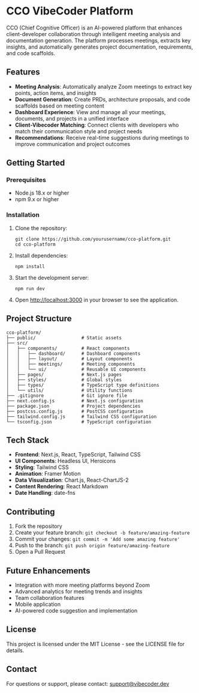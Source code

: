 # CCO VibeCoder Platform

CCO (Chief Cognitive Officer) is an AI-powered platform that enhances client-developer collaboration through intelligent meeting analysis and documentation generation. The platform processes meetings, extracts key insights, and automatically generates project documentation, requirements, and code scaffolds.

## Features

- **Meeting Analysis**: Automatically analyze Zoom meetings to extract key points, action items, and insights
- **Document Generation**: Create PRDs, architecture proposals, and code scaffolds based on meeting content
- **Dashboard Experience**: View and manage all your meetings, documents, and projects in a unified interface
- **Client-Vibecoder Matching**: Connect clients with developers who match their communication style and project needs
- **Recommendations**: Receive real-time suggestions during meetings to improve communication and project outcomes

## Getting Started

### Prerequisites

- Node.js 18.x or higher
- npm 9.x or higher

### Installation

1. Clone the repository:
   ```
   git clone https://github.com/yourusername/cco-platform.git
   cd cco-platform
   ```

2. Install dependencies:
   ```
   npm install
   ```

3. Start the development server:
   ```
   npm run dev
   ```

4. Open [http://localhost:3000](http://localhost:3000) in your browser to see the application.

## Project Structure

```
cco-platform/
├── public/                 # Static assets
├── src/
│   ├── components/         # React components
│   │   ├── dashboard/      # Dashboard components
│   │   ├── layout/         # Layout components
│   │   ├── meetings/       # Meeting components
│   │   └── ui/             # Reusable UI components
│   ├── pages/              # Next.js pages
│   ├── styles/             # Global styles
│   ├── types/              # TypeScript type definitions
│   └── utils/              # Utility functions
├── .gitignore              # Git ignore file
├── next.config.js          # Next.js configuration
├── package.json            # Project dependencies
├── postcss.config.js       # PostCSS configuration
├── tailwind.config.js      # Tailwind CSS configuration
└── tsconfig.json           # TypeScript configuration
```

## Tech Stack

- **Frontend**: Next.js, React, TypeScript, Tailwind CSS
- **UI Components**: Headless UI, Heroicons
- **Styling**: Tailwind CSS
- **Animation**: Framer Motion
- **Data Visualization**: Chart.js, React-ChartJS-2
- **Content Rendering**: React Markdown
- **Date Handling**: date-fns

## Contributing

1. Fork the repository
2. Create your feature branch: `git checkout -b feature/amazing-feature`
3. Commit your changes: `git commit -m 'Add some amazing feature'`
4. Push to the branch: `git push origin feature/amazing-feature`
5. Open a Pull Request

## Future Enhancements

- Integration with more meeting platforms beyond Zoom
- Advanced analytics for meeting trends and insights
- Team collaboration features
- Mobile application
- AI-powered code suggestion and implementation

## License

This project is licensed under the MIT License - see the LICENSE file for details.

## Contact

For questions or support, please contact: support@vibecoder.dev 